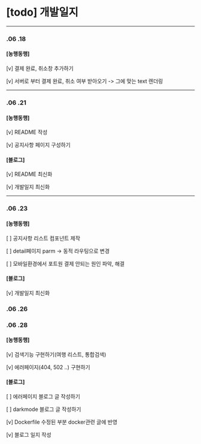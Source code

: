 # [todo] 개발일지

---

### .06 .18

#### [농행동행]

[v] 결제 완료, 취소창 추가하기

[v] 서버로 부터 결제 완료, 취소 여부 받아오기 -> 그에 맞는 text 렌더링

---

### .06 .21

#### [농행동행]

[v] README 작성

[v] 공지사항 페이지 구성하기

#### [블로그]

[v] README 최신화

[v] 개발일지 최신화

---

### .06 .23

#### [농행동행]

[ ] 공지사항 리스트 컴포넌트 제작

[ ] detail페이지 parm -> 동적 라우팅으로 변경

[ ] 모바일환경에서 포트원 결제 안되는 원인 파악, 해결

#### [블로그]

[v] 개발일지 최신화

### .06 .26

### .06 .28

#### [농행동행]

[v] 검색기능 구현하기(여행 리스트, 통합검색)

[v] 에러페이지(404, 502 ..) 구현하기

#### [블로그]

[ ] 에러페이지 블로그 글 작성하기

[ ] darkmode 블로그 글 작성하기

[v] Dockerfile 수정된 부분 docker관련 글에 반영

[v] 블로그 일지 작성
